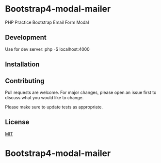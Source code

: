 # Bootstrap4-modal-mailer

PHP Practice Bootstrap Email Form Modal

## Development

Use for dev server: php -S localhost:4000

## Installation

## Contributing
Pull requests are welcome. For major changes, please open an issue first to discuss what you would like to change.

Please make sure to update tests as appropriate.

## License
[MIT](https://choosealicense.com/licenses/mit/)
# Bootstrap4-modal-mailer
